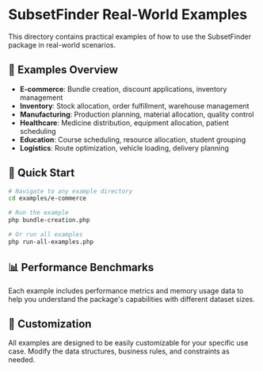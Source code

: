 # SubsetFinder Real-World Examples

This directory contains practical examples of how to use the SubsetFinder package in real-world scenarios.

## 📁 Examples Overview

- **E-commerce**: Bundle creation, discount applications, inventory management
- **Inventory**: Stock allocation, order fulfillment, warehouse management
- **Manufacturing**: Production planning, material allocation, quality control
- **Healthcare**: Medicine distribution, equipment allocation, patient scheduling
- **Education**: Course scheduling, resource allocation, student grouping
- **Logistics**: Route optimization, vehicle loading, delivery planning

## 🎯 Quick Start

```bash
# Navigate to any example directory
cd examples/e-commerce

# Run the example
php bundle-creation.php

# Or run all examples
php run-all-examples.php
```

## 📊 Performance Benchmarks

Each example includes performance metrics and memory usage data to help you understand the package's capabilities with different dataset sizes.

## 🔧 Customization

All examples are designed to be easily customizable for your specific use case. Modify the data structures, business rules, and constraints as needed.
